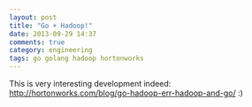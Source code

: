 ```yaml
---
layout: post
title: "Go + Hadoop!"
date: 2013-09-29 14:37
comments: true
category: engineering
tags: go golang hadoop hortonworks
---
```


This is very interesting development indeed: http://hortonworks.com/blog/go-hadoop-err-hadoop-and-go/ :)
